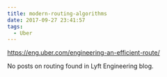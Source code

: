 ```yaml
---
title: modern-routing-algorithms
date: 2017-09-27 23:41:57
tags:
  - Uber
---
```


https://eng.uber.com/engineering-an-efficient-route/

No posts on routing found in Lyft Engineering blog.
